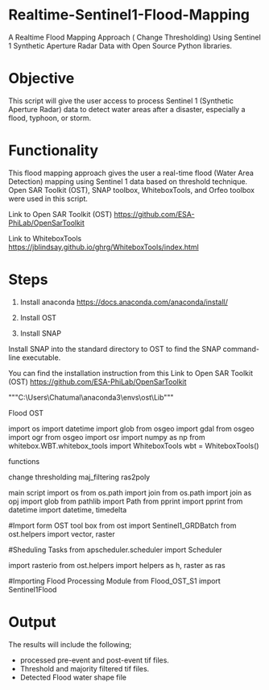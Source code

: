 # Realtime-Sentinel1-Flood-Mapping
A Realtime Flood Mapping Approach ( Change Thresholding) Using Sentinel 1 Synthetic Aperture Radar Data with Open Source Python libraries.

# Objective 
This script will give the user access to process Sentinel 1 (Synthetic Aperture Radar) data to detect water areas after a disaster, especially a flood, typhoon, or storm.

# Functionality
This flood mapping approach gives the user a real-time flood (Water Area Detection) mapping using Sentinel 1 data based on threshold technique.
Open SAR Toolkit (OST), SNAP toolbox, WhiteboxTools, and Orfeo toolbox were used in this script.

Link to Open SAR Toolkit (OST)
https://github.com/ESA-PhiLab/OpenSarToolkit 

Link to WhiteboxTools
https://jblindsay.github.io/ghrg/WhiteboxTools/index.html

# Steps
1. Install anaconda
https://docs.anaconda.com/anaconda/install/



3. Install OST


2. Install SNAP

Install SNAP into the standard directory to OST to find the SNAP command-line executable. 



You can find the installation instruction from this Link to Open SAR Toolkit (OST)
https://github.com/ESA-PhiLab/OpenSarToolkit 

"""C:\Users\Chatumal\anaconda3\envs\ost\Lib"""

Flood OST

import os
import datetime
import glob
from osgeo import gdal
from osgeo import ogr
from osgeo import osr
import numpy as np
from whitebox.WBT.whitebox_tools import WhiteboxTools
wbt = WhiteboxTools()

functions

change
thresholding
maj_filtering
ras2poly

main script
import os
from os.path import join
from os.path import join as opj
import glob
from pathlib import Path
from pprint import pprint
from datetime import datetime, timedelta

#Import form OST tool box
from ost import Sentinel1_GRDBatch
from ost.helpers import vector, raster

#Sheduling Tasks
from apscheduler.scheduler import Scheduler

import rasterio
from ost.helpers import helpers as h, raster as ras


#Importing Flood Processing Module
from Flood_OST_S1 import Sentinel1Flood

# Output
The results will include the following;

* processed pre-event and post-event tif files.
* Threshold and majority filtered tif files. 
* Detected Flood water shape file
























